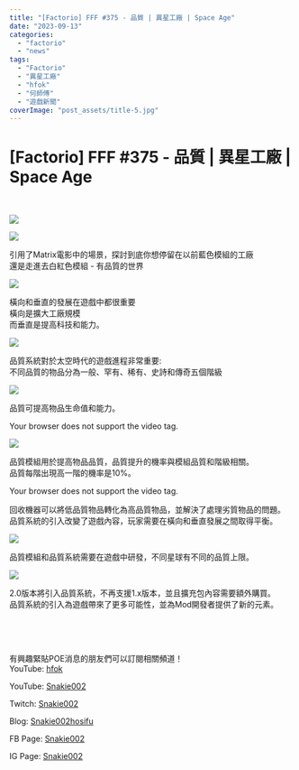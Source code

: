 ```yaml
---
title: "[Factorio] FFF #375 - 品質 | 異星工廠 | Space Age"
date: "2023-09-13"
categories: 
  - "factorio"
  - "news"
tags:
  - "Factorio"
  - "異星工廠"
  - "hfok"
  - "何師傅"
  - "遊戲新聞"
coverImage: "post_assets/title-5.jpg"
---
```


# \[Factorio\] FFF #375 - 品質 | 異星工廠 | Space Age

  
   

  
![](post_assets/title-5-1024x576.jpg)  

  
![](post_assets/1-2-1024x576.jpg)  

  
引用了Matrix電影中的場景，探討到底你想停留在以前藍色模組的工廠  
還是走進去白紅色模組 - 有品質的世界  

  
![](post_assets/2-7-1024x1024.png)  

  
橫向和垂直的發展在遊戲中都很重要  
橫向是擴大工廠規模  
而垂直是提高科技和能力。  

  
![](post_assets/3-1-1-1024x630.png)  

  
品質系統對於太空時代的遊戲進程非常重要:  
不同品質的物品分為一般、罕有、稀有、史詩和傳奇五個階級  

  
![](post_assets/3-2-1-1024x654.png)  

  
品質可提高物品生命值和能力。  

  
  
  
Your browser does not support the video tag.  
  

  
![](post_assets/4-8.png)  

  
品質模組用於提高物品品質，品質提升的機率與模組品質和階級相關。  
品質每階出現高一階的機率是10%。  

  
  
  
Your browser does not support the video tag.  
  

  
回收機器可以將低品質物品轉化為高品質物品，並解決了處理劣質物品的問題。  
品質系統的引入改變了遊戲內容，玩家需要在橫向和垂直發展之間取得平衡。  

  
![](post_assets/5-5.png)  

  
品質模組和品質系統需要在遊戲中研發，不同星球有不同的品質上限。  

  
![](post_assets/6-3.png)  

  
2.0版本將引入品質系統，不再支援1.x版本，並且擴充包內容需要額外購買。  
品質系統的引入為遊戲帶來了更多可能性，並為Mod開發者提供了新的元素。  

  
   

  
   

  
有興趣緊貼POE消息的朋友們可以訂閱相關頻道！  
YouTube: [hfok](https://www.youtube.com/channel/UC2m4uqcEr8pIxkO6odaDHjw/)  

  
  

  
  
YouTube: [Snakie002](https://www.youtube.com/c/Snakie002/)  

  
Twitch: [Snakie002](https://www.twitch.tv/snakie002/)  

  
Blog: [Snakie002hosifu](https://snakie002hosifu.blog/)  

  
FB Page: [Snakie002](https://www.facebook.com/Snakie002/)  

  
IG Page: [Snakie002](https://www.instagram.com/snakie002/)
